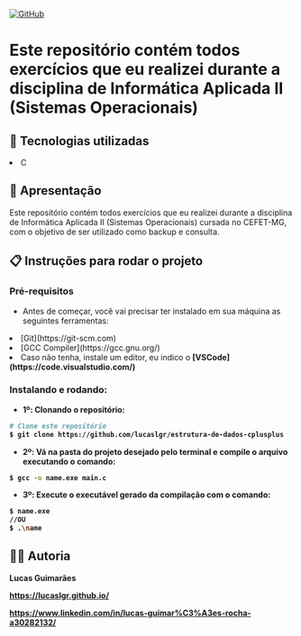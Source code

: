 <a href="./LICENSE">![GitHub](https://img.shields.io/badge/license-MIT-green)</a>

# Este repositório contém todos exercícios que eu realizei durante a disciplina de Informática Aplicada II (Sistemas Operacionais)

## :rocket: Tecnologias utilizadas

<li>C</li>

## :loudspeaker: Apresentação

Este repositório contém todos exercícios que eu realizei durante a disciplina de Informática Aplicada II (Sistemas Operacionais) cursada no CEFET-MG, com o objetivo de ser utilizado como backup e consulta.

## :clipboard: Instruções para rodar o projeto

### Pré-requisitos

- Antes de começar, você vai precisar ter instalado em sua máquina as seguintes ferramentas:

<li>[Git](https://git-scm.com)</li>
<li>[GCC Compiler](https://gcc.gnu.org/)</li>
<li>Caso não tenha, instale um editor, eu indico o <b>[VSCode](https://code.visualstudio.com/)</li>

### Instalando e rodando:

- 1º: Clonando o repositório:

```bash
# Clone este repositório
$ git clone https://github.com/lucaslgr/estrutura-de-dados-cplusplus
```

- 2º: Vá na pasta do projeto desejado pelo terminal e compile o arquivo executando o comando:

```bash
$ gcc -o name.exe main.c
```

- 3º: Execute o executável gerado da compilação com o comando:

```bash
$ name.exe
//OU
$ .\name
```

## :man_technologist: Autoria

Lucas Guimarães

https://lucaslgr.github.io/

https://www.linkedin.com/in/lucas-guimar%C3%A3es-rocha-a30282132/